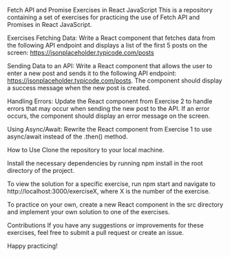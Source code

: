 Fetch API and Promise Exercises in React JavaScript
This is a repository containing a set of exercises for practicing the use of Fetch API and Promises in React JavaScript.

Exercises
Fetching Data: Write a React component that fetches data from the following API endpoint and displays a list of the first 5 posts on the screen: https://jsonplaceholder.typicode.com/posts

Sending Data to an API: Write a React component that allows the user to enter a new post and sends it to the following API endpoint: https://jsonplaceholder.typicode.com/posts. The component should display a success message when the new post is created.

Handling Errors: Update the React component from Exercise 2 to handle errors that may occur when sending the new post to the API. If an error occurs, the component should display an error message on the screen.

Using Async/Await: Rewrite the React component from Exercise 1 to use async/await instead of the .then() method.

How to Use
Clone the repository to your local machine.

Install the necessary dependencies by running npm install in the root directory of the project.

To view the solution for a specific exercise, run npm start and navigate to http://localhost:3000/exerciseX, where X is the number of the exercise.

To practice on your own, create a new React component in the src directory and implement your own solution to one of the exercises.

Contributions
If you have any suggestions or improvements for these exercises, feel free to submit a pull request or create an issue.

Happy practicing!





